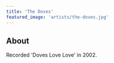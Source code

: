 ```yaml
---
title: 'The Doves'
featured_image: 'artists/the-doves.jpg'
---
```


## About

Recorded 'Doves Love Love' in 2002.

